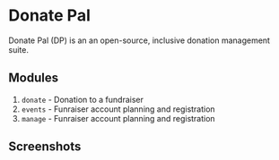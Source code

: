 # Donate Pal

Donate Pal (DP) is an an open-source, inclusive donation management suite.

## Modules

1. `donate` - Donation to a fundraiser
2. `events` - Funraiser account planning and registration
3. `manage` - Funraiser account planning and registration

## Screenshots
